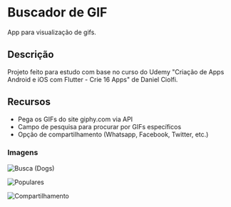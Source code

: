 # Buscador de GIF

App para visualização de gifs.

## Descrição

Projeto feito para estudo com base no curso do Udemy "Criação de Apps Android e iOS com Flutter - Crie 16 Apps" de Daniel Ciolfi.

## Recursos

- Pega os GIFs do site giphy.com via API
- Campo de pesquisa para procurar por GIFs específicos
- Opção de compartilhamento (Whatsapp, Facebook, Twitter, etc.)

### Imagens

![Busca (Dogs)](https://user-images.githubusercontent.com/40778394/70640704-20e82180-1c1b-11ea-81df-54cda9433ed8.jpeg)

![Populares](https://user-images.githubusercontent.com/40778394/70640646-0746da00-1c1b-11ea-851a-eb36e8d7534e.jpeg)

![Compartilhamento](https://user-images.githubusercontent.com/40778394/70657067-efcb1980-1c39-11ea-9e66-d60c26d252c0.jpeg)
